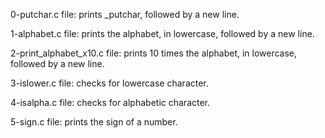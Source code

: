 0-putchar.c file: prints _putchar, followed by a new line.

1-alphabet.c file: prints the alphabet, in lowercase, followed by a new line.

2-print_alphabet_x10.c file: prints 10 times the alphabet, in lowercase, followed by a new line.

3-islower.c file: checks for lowercase character.

4-isalpha.c file: checks for alphabetic character.

5-sign.c file: prints the sign of a number.
